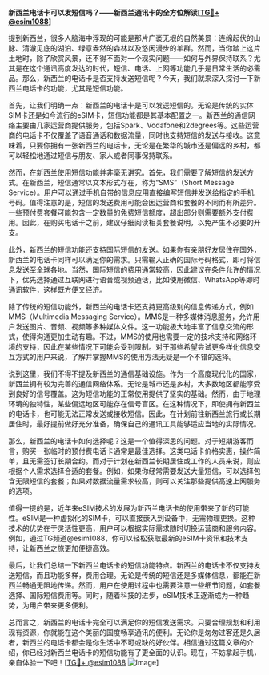**新西兰电话卡可以发短信吗？——新西兰通讯卡的全方位解读[[TG💪+ @esim1088](https://t.me/s/esim1088)]**

提到新西兰，很多人脑海中浮现的可能是那片广袤无垠的自然美景：连绵起伏的山脉、清澈见底的湖泊、绿意盎然的森林以及悠闲漫步的羊群。然而，当你踏上这片土地时，除了欣赏风景，还不得不面对一个现实问题——如何与外界保持联系？尤其是在这个通讯高度发达的时代，短信、电话、上网等功能几乎是日常生活的必需品。那么，新西兰的电话卡是否支持发送短信呢？今天，我们就来深入探讨一下新西兰电话卡的功能，尤其是短信功能。

首先，让我们明确一点：新西兰的电话卡是可以发送短信的。无论是传统的实体SIM卡还是如今流行的eSIM卡，短信功能都是其基本配置之一。新西兰的通信网络主要由几家运营商提供服务，包括Spark、Vodafone和2degrees等。这些运营商的电话卡不仅覆盖了语音通话和数据流量，同时也支持短信的发送与接收。这意味着，只要你拥有一张新西兰的电话卡，无论是在繁华的城市还是偏远的乡村，都可以轻松地通过短信与朋友、家人或者同事保持联系。

然而，在新西兰使用短信功能并非毫无讲究。首先，我们需要了解短信的发送方式。在新西兰，短信通常以文本形式存在，称为“SMS”（Short Message Service）。用户可以通过手机自带的信息应用直接编写短信并发送给指定的手机号码。值得注意的是，短信的发送费用可能会因运营商和套餐的不同而有所差异。一些预付费套餐可能包含一定数量的免费短信额度，超出部分则需要额外支付费用。因此，在购买电话卡之前，建议仔细阅读相关套餐说明，以免产生不必要的开支。

此外，新西兰的短信功能还支持国际短信的发送。如果你有亲朋好友居住在国外，新西兰的电话卡同样可以满足你的需求。只需输入正确的国际号码格式，即可将信息发送至全球各地。当然，国际短信的费用通常较高，因此建议在条件允许的情况下，优先选择通过互联网进行语音或视频通话，比如使用微信、WhatsApp等即时通讯软件，这样既方便又经济。

除了传统的短信功能外，新西兰的电话卡还支持更高级别的信息传递方式，例如MMS（Multimedia Messaging Service）。MMS是一种多媒体消息服务，允许用户发送图片、音频、视频等多种媒体文件。这一功能极大地丰富了信息交流的形式，使得沟通更加生动有趣。不过，MMS的使用也需要一定的技术支持和网络环境的支持，因此在某些情况下可能会受到限制。对于那些希望尝试更多样化信息交互方式的用户来说，了解并掌握MMS的使用方法无疑是一个不错的选择。

说到这里，我们不得不提及新西兰的通信基础设施。作为一个高度现代化的国家，新西兰拥有较为完善的通信网络体系。无论是城市还是乡村，大多数地区都能享受到良好的信号覆盖。这为短信功能的正常使用提供了坚实的基础。然而，由于地理环境的独特性，某些偏远地区可能存在信号盲区。在这种情况下，即使拥有新西兰的电话卡，也可能无法正常发送或接收短信。因此，在计划前往新西兰旅行或长期居住时，最好提前做好充分准备，确保自己的通讯工具能够适应当地的实际情况。

那么，新西兰的电话卡如何选择呢？这是一个值得深思的问题。对于短期游客而言，购买一张临时的预付费电话卡通常是最佳选择。这类电话卡价格实惠，操作简单，且无需签订长期合约。而对于计划在新西兰长期居住或工作的人员来说，则应根据个人需求选择合适的套餐。例如，如果你经常需要发送大量短信，可以选择包含无限短信的套餐；如果对数据流量需求较高，则可以关注那些提供高速上网服务的选项。

值得一提的是，近年来eSIM技术的发展为新西兰电话卡的使用带来了新的可能性。eSIM是一种虚拟化的SIM卡，可以直接嵌入到设备中，无需物理更换。这种技术的优势在于灵活性更高，用户可以根据实际需求随时切换运营商和服务内容。例如，通过TG频道@esim1088，你可以轻松获取最新的eSIM卡资讯和技术支持，让新西兰之旅更加便捷高效。

最后，让我们总结一下新西兰电话卡的短信功能特点。新西兰的电话卡不仅支持发送短信，而且功能多样，费用合理。无论是传统的短信还是多媒体信息，都能在新西兰畅通无阻地传递。然而，用户在使用过程中也需要注意一些细节问题，如套餐选择、国际短信费用等。同时，随着科技的进步，eSIM技术正逐渐成为一种趋势，为用户带来更多便利。

总而言之，新西兰的电话卡完全可以满足你的短信发送需求。只要合理规划和利用现有资源，你就能在这个美丽的国度畅享通讯的便利。无论你是匆匆过客还是久居者，新西兰的电话卡都会是你生活中不可或缺的好伙伴。相信通过这篇文章的介绍，你已经对新西兰电话卡的短信功能有了更全面的认识。现在，不妨拿起手机，亲自体验一下吧！[[TG💪+ @esim1088](https://t.me/s/esim1088) ![Image](https://i.postimg.cc/4NQfJmqS/Snipaste-2025-05-13-00-14-12.png)]